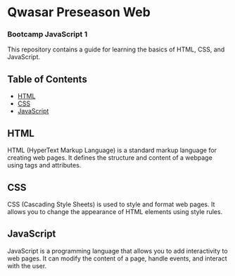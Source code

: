 # Qwasar Preseason Web
### Bootcamp JavaScript 1
This repository contains a guide for learning the basics of HTML, CSS, and JavaScript.

## Table of Contents

- [HTML](#html)
- [CSS](#css)
- [JavaScript](#javascript)

## HTML

HTML (HyperText Markup Language) is a standard markup language for creating web pages. It defines the structure and content of a webpage using tags and attributes.

## CSS

CSS (Cascading Style Sheets) is used to style and format web pages. It allows you to change the appearance of HTML elements using style rules.

## JavaScript

JavaScript is a programming language that allows you to add interactivity to web pages. It can modify the content of a page, handle events, and interact with the user.
